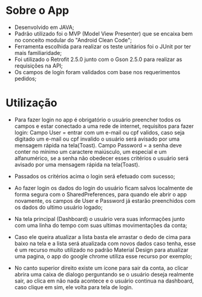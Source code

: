 # Sobre o App

- Desenvolvido em JAVA;
- Padrão utilizado foi o MVP (Model View Presenter) que se encaixa bem no conceito modular do "Android Clean Code";
- Ferramenta escolhida para realizar os teste unitários foi o JUnit por ter mais familiaridade;
- Foi utilizado o Retrofit 2.5.0 junto com o Gson 2.5.0 para realizar as requisições na API;
- Os campos de login foram validados com base nos requerimentos pedidos;

# Utilização
- Para fazer login no app é obrigatório o usuário preencher todos os campos e estar conectado a uma rede de internet, requisitos para fazer login:
    Campo User = entrar com um e-mail ou cpf validos, caso seja digitado um e-mail ou cpf invalido o usuário será avisado por uma mensagem rápida na tela(Toast).
    Campo Password = a senha deve conter no mínimo um caractere maiúsculo, um especial e um alfanumérico, se a senha não obedecer esses critérios o usuário será avisado por uma mensagem rápida na tela(Toast).
    
- Passados os critérios acima o login será efetuado com sucesso;
- Ao fazer login os dados do login do usuário ficam salvos localmente de forma segura com o SharedPreferences, para quando ele abrir o app novamente, os campos de User e Password já estarão preenchidos com os dados do ultimo usuário logado;
- Na tela principal (Dashboard) o usuário vera suas informações junto com uma linha do tempo com suas ultimas movimentações da conta;
- Caso ele queira atualizar a lista basta ele arrastar o dedo de cima para baixo na tela e a lista será atualizada com novos dados caso tenha, esse é um recurso muito utilizado no padrão Material Design para atualizar uma pagina, o app do google chrome utiliza esse recurso por exemplo;
- No canto superior direito existe um ícone para sair da conta, ao clicar abrira uma caixa de dialogo perguntando se o usuário deseja realmente sair, ao clica em não nada acontece e o usuário continua na dashboard, caso clique em sim, ele volta para tela de login.
